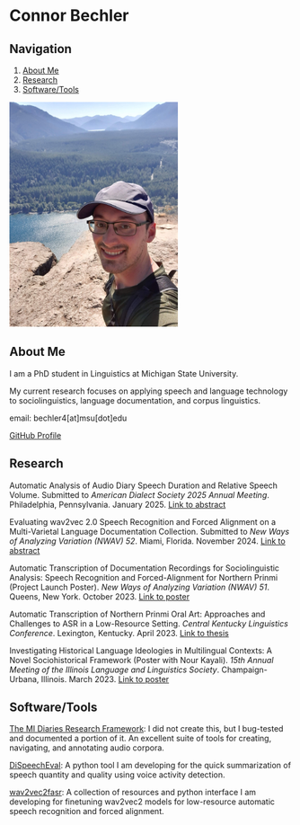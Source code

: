 # Connor Bechler

## Navigation
1. [About Me](#AboutMe)
2. [Research](#Research)
3. [Software/Tools](#Tools)

<img src="/resources/cb_photo.jpg" alt="Photo of Connor standing on top of cliff in a baseball cap" width="300"/>

<a id='AboutMe'></a>

## About Me

I am a PhD student in Linguistics at Michigan State University.

My current research focuses on applying speech and language technology to sociolinguistics, language documentation, and corpus linguistics.

email: bechler4[at]msu[dot]edu

[GitHub Profile](https://github.com/ConnorBechler)

<a id='Research'></a>

## Research

Automatic Analysis of Audio Diary Speech Duration and Relative Speech Volume. Submitted to _American Dialect Society 2025 Annual Meeting_. Philadelphia, Pennsylvania. January 2025. [Link to abstract](https://github.com/ConnorBechler/ConnorBechler.github.io/blob/main/research/ADS%202025%20Abstract.pdf)

Evaluating wav2vec 2.0 Speech Recognition and Forced Alignment on a Multi-Varietal Language Documentation Collection. Submitted to _New Ways of Analyzing Variation (NWAV) 52_. Miami, Florida. November 2024. [Link to abstract](https://github.com/ConnorBechler/ConnorBechler.github.io/blob/main/research/NWAV%2052%20Abstract.pdf)

Automatic Transcription of Documentation Recordings for Sociolinguistic Analysis: Speech Recognition and Forced-Alignment for Northern Prinmi (Project Launch Poster). _New Ways of Analyzing Variation (NWAV) 51_. Queens, New York. October 2023. [Link to poster](https://github.com/ConnorBechler/ConnorBechler.github.io/blob/main/research/NWAV_51_Poster_Final.pdf)

Automatic Transcription of Northern Prinmi Oral Art: Approaches and Challenges to ASR in a Low-Resource Setting. _Central Kentucky Linguistics Conference_. Lexington, Kentucky. April 2023. [Link to thesis](https://uknowledge.uky.edu/ltt_etds/51/)

Investigating Historical Language Ideologies in Multilingual Contexts: A Novel Sociohistorical Framework (Poster with Nour Kayali). _15th Annual Meeting of the Illinois Language and Linguistics Society_. Champaign-Urbana, Illinois. March 2023. [Link to poster](https://github.com/ConnorBechler/ConnorBechler.github.io/blob/main/research/ills_poster-2023.pdf)

<a id='Tools'></a>

## Software/Tools

[The MI Diaries Research Framework](https://github.com/midiaries/datahub): I did not create this, but I bug-tested and documented a portion of it. An excellent suite of tools for creating, navigating, and annotating audio corpora. 

[DiSpeechEval](https://github.com/ConnorBechler/dispeecheval): A python tool I am developing for the quick summarization of speech quantity and quality using voice activity detection.

[wav2vec2fasr](https://github.com/ConnorBechler/wav2vec2fasr-repo): A collection of resources and python interface I am developing for finetuning wav2vec2 models for low-resource automatic speech recognition and forced alignment.
